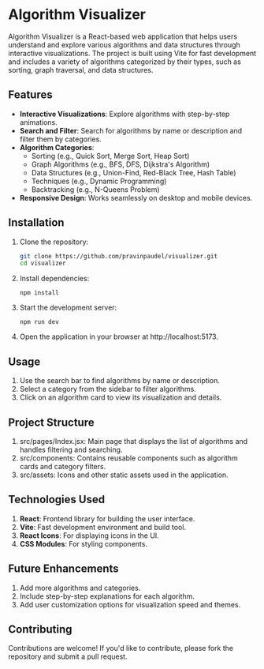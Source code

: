 # Algorithm Visualizer

Algorithm Visualizer is a React-based web application that helps users understand and explore various algorithms and data structures through interactive visualizations. The project is built using Vite for fast development and includes a variety of algorithms categorized by their types, such as sorting, graph traversal, and data structures.

## Features

- **Interactive Visualizations**: Explore algorithms with step-by-step animations.
- **Search and Filter**: Search for algorithms by name or description and filter them by categories.
- **Algorithm Categories**:
  - Sorting (e.g., Quick Sort, Merge Sort, Heap Sort)
  - Graph Algorithms (e.g., BFS, DFS, Dijkstra's Algorithm)
  - Data Structures (e.g., Union-Find, Red-Black Tree, Hash Table)
  - Techniques (e.g., Dynamic Programming)
  - Backtracking (e.g., N-Queens Problem)
- **Responsive Design**: Works seamlessly on desktop and mobile devices.

## Installation

1. Clone the repository:
   ```bash
   git clone https://github.com/pravinpaudel/visualizer.git
   cd visualizer
   ```
2. Install dependencies:
    ```
    npm install
    ```
3. Start the development server:
    ```
    npm run dev
    ```
4. Open the application in your browser at http://localhost:5173.

## Usage
1. Use the search bar to find algorithms by name or description.
2. Select a category from the sidebar to filter algorithms.
3. Click on an algorithm card to view its visualization and details.

## Project Structure
1. src/pages/Index.jsx: Main page that displays the list of algorithms and handles filtering and searching.
2. src/components: Contains reusable components such as algorithm cards and category filters.
3. src/assets: Icons and other static assets used in the application.

## Technologies Used
1. **React**: Frontend library for building the user interface.
2. **Vite**: Fast development environment and build tool.
3. **React Icons**: For displaying icons in the UI.
4. **CSS Modules**: For styling components.

## Future Enhancements
1. Add more algorithms and categories.
2. Include step-by-step explanations for each algorithm.
3. Add user customization options for visualization speed and themes.

## Contributing
Contributions are welcome! If you'd like to contribute, please fork the repository and submit a pull request.
